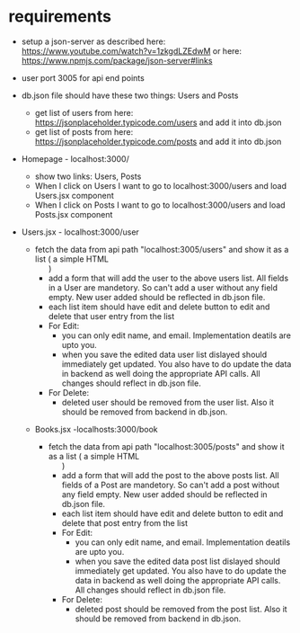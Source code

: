 # requirements
-  setup a json-server as described here: https://www.youtube.com/watch?v=1zkgdLZEdwM or here: https://www.npmjs.com/package/json-server#links
-  user port 3005 for api end points
-  db.json file should have these two things: Users and Posts 
    - get list of users from here: https://jsonplaceholder.typicode.com/users and add it into db.json
    - get list of posts from here: https://jsonplaceholder.typicode.com/posts and add it into db.json
- Homepage - localhost:3000/
  - show two links: Users, Posts
  - When I click on Users I want to go to localhost:3000/users and load Users.jsx component
  - When I click on Posts I want to go to localhost:3000/users and load Posts.jsx component
 
- Users.jsx - localhost:3000/user 
    - fetch the data from api path "localhost:3005/users" and show it as a list ( a simple HTML <ul> )
    - add a form that will add the user to the above users list. All fields in a User are mandetory. So can't add a user without any field empty. New user added should be reflected in db.json file.
    - each list item should have edit and delete button to edit and delete that user entry from the list
    - For Edit:
        - you can only edit name, and email. Implementation deatils are upto you.
        - when you save the edited data user list dislayed should immediately get updated. You also have to do update the data in backend as well doing the appropriate API calls. All changes should reflect in db.json file.
    - For Delete: 
        - deleted user should be removed from the user list. Also it should be removed from backend in db.json.
  
- Books.jsx -localhosts:3000/book
    - fetch the data from api path "localhost:3005/posts" and show it as a list ( a simple HTML <ul> )
    - add a form that will add the post to the above posts list. All fields of a Post are mandetory. So can't add a post without any field empty. New user added should be reflected in db.json file.
    - each list item should have edit and delete button to edit and delete that post entry from the list
    - For Edit:
        - you can only edit name, and email. Implementation deatils are upto you.
        - when you save the edited data post list dislayed should immediately get updated. You also have to do update the data in backend as well doing the appropriate API calls. All changes should reflect in db.json file.
    - For Delete: 
        - deleted post should be removed from the post list. Also it should be removed from backend in db.json.
  
       
